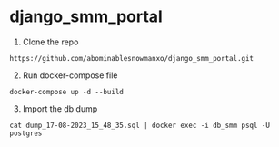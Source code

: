 # django_smm_portal

1. Clone the repo
```
https://github.com/abominablesnowmanxo/django_smm_portal.git
```
2. Run docker-compose file
```
docker-compose up -d --build
```
3. Import the db dump
```
cat dump_17-08-2023_15_48_35.sql | docker exec -i db_smm psql -U postgres
```
